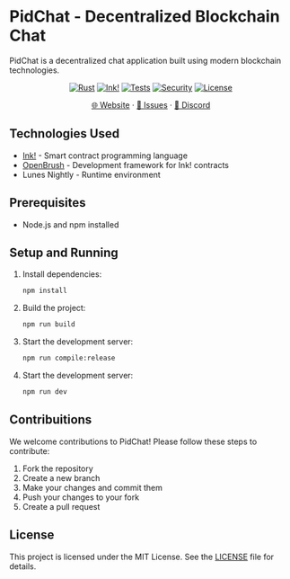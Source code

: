 # PidChat - Decentralized Blockchain Chat

PidChat is a decentralized chat application built using modern blockchain technologies.

<div align="center">

[![Rust](https://img.shields.io/badge/Rust-1.75+-orange.svg)](https://www.rust-lang.org)
[![Ink!](https://img.shields.io/badge/Ink!-5.1.1-blue.svg)](https://use.ink/)
[![Tests](https://img.shields.io/badge/Tests-57%20Passing-brightgreen.svg)](tests)
[![Security](https://img.shields.io/badge/Security-OWASP-red.svg)](security)
[![License](https://img.shields.io/badge/License-MIT-yellow.svg)](LICENSE)


[🌐 Website](https://pidchat.com) · [🐛 Issues](https://github.com/pidchat/channel/issues) · [💬 Discord](https://discord.gg/xB4rHApb)

</div>

## Technologies Used

- [Ink!](https://use.ink/) - Smart contract programming language
- [OpenBrush](https://openbrush.io/) - Development framework for Ink! contracts
- Lunes Nightly - Runtime environment

## Prerequisites

- Node.js and npm installed

## Setup and Running

1. Install dependencies:
    ```bash
    npm install
    ```

2. Build the project:
    ```bash
    npm run build   
    ```

3. Start the development server:
    ```bash
    npm run compile:release
    ```

4. Start the development server:
    ```bash
    npm run dev
    ```


## Contribuitions

We welcome contributions to PidChat! Please follow these steps to contribute:

1. Fork the repository
2. Create a new branch
3. Make your changes and commit them
4. Push your changes to your fork
5. Create a pull request


## License

This project is licensed under the MIT License. See the [LICENSE](LICENSE) file for details.

